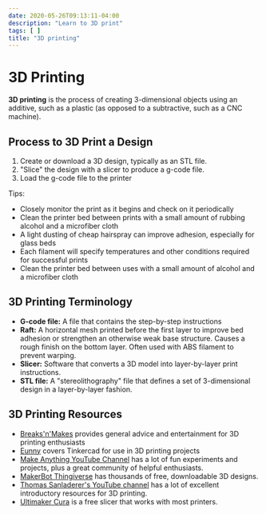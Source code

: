 ```yaml
---
date: 2020-05-26T09:13:11-04:00
description: "Learn to 3D print"
tags: [ ]
title: "3D printing"
---
```


# 3D Printing

**3D printing** is the process of creating 3-dimensional objects using an additive, such as a plastic (as opposed to a subtractive, such as a CNC machine).

## Process to 3D Print a Design

1. Create or download a 3D design, typically as an STL file.
1. "Slice" the design with a slicer to produce a g-code file.
1. Load the g-code file to the printer

Tips:

* Closely monitor the print as it begins and check on it periodically
* Clean the printer bed between prints with a small amount of rubbing alcohol and a microfiber cloth
* A light dusting of cheap hairspray can improve adhesion, especially for glass beds
* Each filament will specify temperatures and other conditions required for successful prints
* Clean the printer bed between uses with a small amount of alcohol and a microfiber cloth

## 3D Printing Terminology

* **G-code file:** A file that contains the step-by-step instructions
* **Raft:** A horizontal mesh printed before the first layer to improve bed adhesion or strengthen an otherwise weak base structure. Causes a rough finish on the bottom layer. Often used with ABS filament to prevent warping.
* **Slicer:** Software that converts a 3D model into layer-by-layer print instructions.
* **STL file:** A "stereolithography" file that defines a set of 3-dimensional design in a layer-by-layer fashion.

## 3D Printing Resources

* [Breaks'n'Makes](https://www.youtube.com/channel/UC2Tc0TsvFxC83zF1w5x1PWQ) provides general advice and entertainment for 3D printing enthusiasts
* [Eunny](https://www.youtube.com/channel/UCWwuwWYPQhUnD6wo5Ri9URw) covers Tinkercad for use in 3D printing projects
* [Make Anything YouTube Channel](https://www.youtube.com/channel/UCVc6AHfGw9b2zOE_ZGfmsnw) has a lot of fun experiments and projects, plus a great community of helpful enthusiasts.
* [MakerBot Thingiverse](https://www.thingiverse.com/) has thousands of free, downloadable 3D designs.
* [Thomas Sanladerer's YouTube channel](https://www.youtube.com/channel/UCb8Rde3uRL1ohROUVg46h1A) has a lot of excellent introductory resources for 3D printing.
* [Ultimaker Cura](https://ultimaker.com/software/ultimaker-cura) is a free slicer that works with most printers.